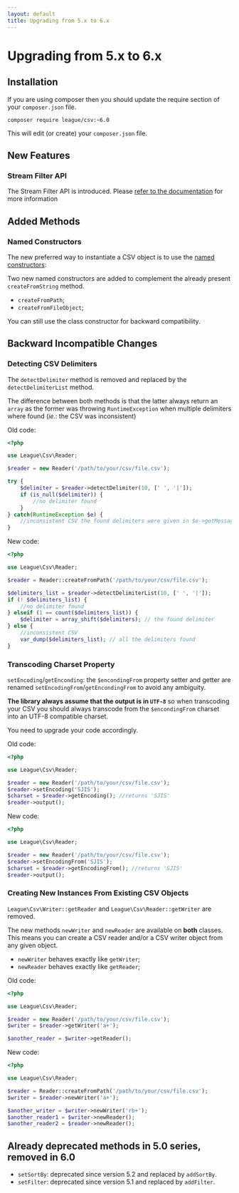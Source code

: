 ```yaml
---
layout: default
title: Upgrading from 5.x to 6.x
---
```


# Upgrading from 5.x to 6.x

## Installation

If you are using composer then you should update the require section of your `composer.json` file.

~~~
composer require league/csv:~6.0
~~~

This will edit (or create) your `composer.json` file.

## New Features

### Stream Filter API

The Stream Filter API is introduced. Please [refer to the documentation](/filtering/) for more information

## Added Methods

### Named Constructors

The new preferred way to instantiate a CSV object is to use the [named constructors](/overview/#instantiation):

Two new named constructors are added to complement the already present `createFromString` method.

* `createFromPath`;
* `createFromFileObject`;

You can still use the class constructor for backward compatibility.

## Backward Incompatible Changes

### Detecting CSV Delimiters

The `detectDelimiter` method is removed and replaced by the `detectDelimiterList` method.

The difference between both methods is that the latter always return an `array` as the former was throwing `RuntimeException` when multiple delimiters where found (*ie.*: the CSV was inconsistent)

Old code:

~~~php
<?php

use League\Csv\Reader;

$reader = new Reader('/path/to/your/csv/file.csv');

try {
    $delimiter = $reader->detectDelimiter(10, [' ', '|']);
    if (is_null($delimiter)) {
        //no delimiter found
    }
} catch(RuntimeException $e) {
    //inconsistent CSV the found delimiters were given in $e->getMessage();
}

~~~

New code:

~~~php
<?php

use League\Csv\Reader;

$reader = Reader::createFromPath('/path/to/your/csv/file.csv');

$delimiters_list = $reader->detectDelimiterList(10, [' ', '|']);
if (! $delimiters_list) {
    //no delimiter found
} elseif (1 == count($delimiters_list)) {
    $delimiter = array_shift($delimiters); // the found delimiter
} else {
    //inconsistent CSV
    var_dump($delimiters_list); // all the delimiters found
}

~~~

### Transcoding Charset Property

`setEncoding`/`getEnconding`: the `$encondingFrom` property setter and getter are renamed `setEncodingFrom`/`getEncondingFrom` to avoid any ambiguity.

**The library always assume that the output is in `UTF-8`** so when transcoding your CSV you should always transcode from the `$encondingFrom` charset into an UTF-8 compatible charset.

You need to upgrade your code accordingly.

Old code:

~~~php
<?php

use League\Csv\Reader;

$reader = new Reader('/path/to/your/csv/file.csv');
$reader->setEncoding('SJIS');
$charset = $reader->getEncoding(); //returns 'SJIS'
$reader->output();

~~~

New code:

~~~php
<?php

use League\Csv\Reader;

$reader = new Reader('/path/to/your/csv/file.csv');
$reader->setEncodingFrom('SJIS');
$charset = $reader->getEncodingFrom(); //returns 'SJIS'
$reader->output();

~~~

### Creating New Instances From Existing CSV Objects

`League\Csv\Writer::getReader` and `League\Csv\Reader::getWriter` are removed. 

The new methods `newWriter` and `newReader` are available on **both** classes. This means you can create a CSV reader and/or a CSV writer object from any given object.

* `newWriter` behaves exactly like `getWriter`;
* `newReader` behaves exactly like `getReader`;

Old code:

~~~php
<?php

use League\Csv\Reader;

$reader = new Reader('/path/to/your/csv/file.csv');
$writer = $reader->getWriter('a+');

$another_reader = $writer->getReader();
~~~

New code:

~~~php
<?php

use League\Csv\Reader;

$reader = Reader::createFromPath('/path/to/your/csv/file.csv');
$writer = $reader->newWriter('a+');

$another_writer = $writer->newWriter('rb+');
$another_reader1 = $writer->newReader();
$another_reader2 = $reader->newReader();
~~~

## Already deprecated methods in 5.0 series, removed in 6.0

- `setSortBy`: deprecated since version 5.2 and replaced by `addSortBy`.
- `setFilter`: deprecated since version 5.1 and replaced by `addFilter`.
